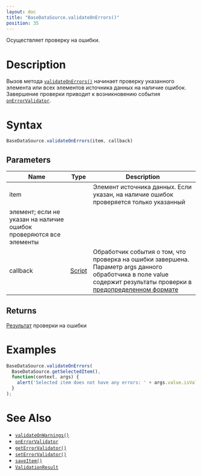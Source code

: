 ```yaml
---
layout: doc
title: "BaseDataSource.validateOnErrors()"
position: 35
---
```


Осуществляет проверку на ошибки.

# Description

Вызов метода [`validateOnErrors()`](../BaseDataSource.validateOnErrors/) начинает проверку указанного
элемента или всех элементов источника данных на наличие ошибок. Завершение проверки приводит к
возникновению события [`onErrorValidator`](../BaseDataSource.onErrorValidator/).

# Syntax

```js
BaseDataSource.validateOnErrors(item, callback)
```

## Parameters

|Name|Type|Description|
|----|----|-----------|
|item| |Элемент источника данных. Если указан, на наличие ошибок проверяется только указанный
элемент; если не указан на наличие ошибок проверяются все элементы|
|callback|[Script](../../../Script/)|Обработчик события о том, что проверка на ошибки завершена. Параметр args данного обработчика в поле value содержит результаты проверки в [предопределенном формате](../ValidationResult/)|

## Returns

[Результат](../ValidationResult/) проверки на ошибки

# Examples

```js
BaseDataSource.validateOnErrors(
  BaseDataSource.getSelectedItem(),
  function(context, args) {
    alert('Selected item does not have any errors: ' + args.value.isValid);
  }
);
```

# See Also

* [`validateOnWarnings()`](../BaseDataSource.validateOnWarnings/)
* [`onErrorValidator`](../BaseDataSource.onErrorValidator/)
* [`getErrorValidator()`](../BaseDataSource.getErrorValidator/)
* [`setErrorValidator()`](../BaseDataSource.setErrorValidator/)
* [`saveItem()`](../BaseDataSource.saveItem/)
* [`ValidationResult`](../ValidationResult/)

